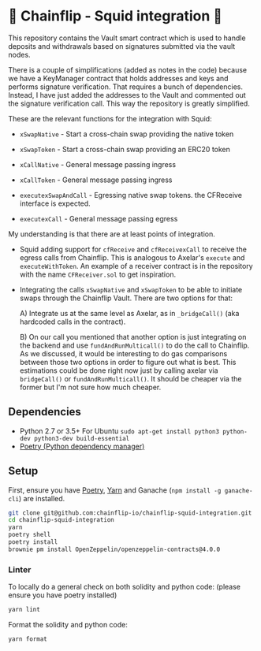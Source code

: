 # :squid: Chainflip - Squid integration :squid:

This repository contains the Vault smart contract which is used to handle deposits and withdrawals based on signatures submitted via the vault nodes.

There is a couple of simplifications (added as notes in the code) because we have a KeyManager contract that holds addresses and keys and performs signature verification. That requires a bunch of dependencies. Instead, I have just added the addresses to the Vault and commented out the signature verification call. This way the repository is greatly simplified.

These are the relevant functions for the integration with Squid:
- `xSwapNative` - Start a cross-chain swap providing the native token
- `xSwapToken`  - Start a cross-chain swap providing an ERC20 token
- `xCallNative` - General message passing ingress
- `xCallToken`  - General message passing ingress

- `executexSwapAndCall` - Egressing native swap tokens. the CFReceive interface is expected.
- `executexCall` - General message passing egress


My understanding is that there are at least points of integration.

- Squid adding support for `cfReceive` and `cfReceivexCall` to receive the egress calls from Chainflip. This is analogous to Axelar's `execute` and `executeWithToken`. An example of a receiver contract is in the repository with the name `CFReceiver.sol` to get inspiration.

- Integrating the calls `xSwapNative` and `xSwapToken` to be able to initiate swaps through the Chainflip Vault. There are two options for that:

  A) Integrate us at the same level as Axelar, as in `_bridgeCall()` (aka hardcoded calls in the contract).

  B) On our call you mentioned that another option is just integrating on the backend and use `fundAndRunMulticall()` to do the call to Chainflip. As we discussed, it would be interesting to do gas comparisons between those two options in order to figure out what is best. This estimations could be done right now just by calling axelar via `bridgeCall()` or `fundAndRunMulticall()`. It should be cheaper via the former but I'm not sure how much cheaper.


## Dependencies

- Python 2.7 or 3.5+
  For Ubuntu `sudo apt-get install python3 python-dev python3-dev build-essential`
- [Poetry (Python dependency manager)](https://python-poetry.org/docs/)

## Setup

First, ensure you have [Poetry](https://python-poetry.org), [Yarn](https://yarnpkg.com) and Ganache (`npm install -g ganache-cli`) are installed.

```bash
git clone git@github.com:chainflip-io/chainflip-squid-integration.git
cd chainflip-squid-integration
yarn
poetry shell
poetry install
brownie pm install OpenZeppelin/openzeppelin-contracts@4.0.0
```

### Linter

To locally do a general check on both solidity and python code: (please ensure you have poetry installed)

```bash
yarn lint
```

Format the solidity and python code:

```bash
yarn format
```